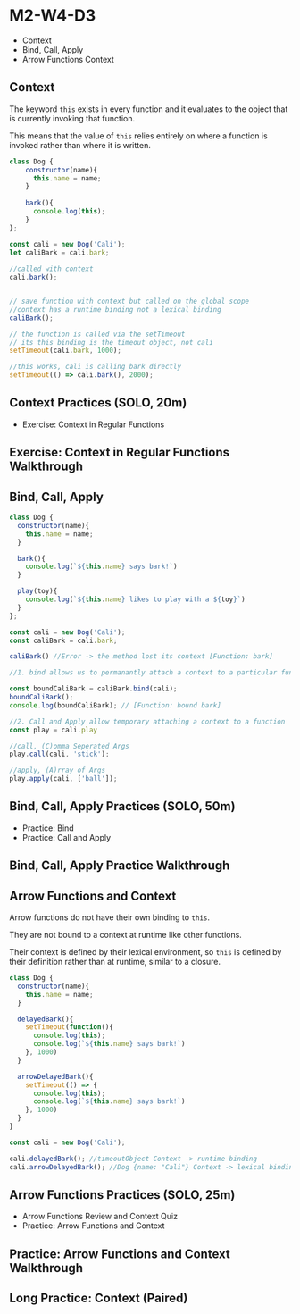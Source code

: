 # M2-W4-D3

- Context
- Bind, Call, Apply
- Arrow Functions Context

## Context

The keyword `this` exists in every function and it evaluates to the object that is currently invoking that function.

This means that the value of `this` relies entirely on where a function is invoked rather than where it is written.

```js
class Dog {
    constructor(name){
      this.name = name;
    }
  
    bark(){
      console.log(this);
    }
};

const cali = new Dog('Cali');
let caliBark = cali.bark;
  
//called with context
cali.bark();


// save function with context but called on the global scope
//context has a runtime binding not a lexical binding
caliBark(); 

// the function is called via the setTimeout
// its this binding is the timeout object, not cali
setTimeout(cali.bark, 1000); 

//this works, cali is calling bark directly
setTimeout(() => cali.bark(), 2000);
```

## Context Practices (SOLO, 20m)

- Exercise: Context in Regular Functions

## Exercise: Context in Regular Functions Walkthrough

## Bind, Call, Apply

```js
class Dog {
  constructor(name){
    this.name = name;
  }

  bark(){
    console.log(`${this.name} says bark!`)
  }

  play(toy){
    console.log(`${this.name} likes to play with a ${toy}`)
  }
};

const cali = new Dog('Cali');
const caliBark = cali.bark;

caliBark() //Error -> the method lost its context [Function: bark]

//1. bind allows us to permanantly attach a context to a particular function

const boundCaliBark = caliBark.bind(cali);
boundCaliBark();
console.log(boundCaliBark); // [Function: bound bark]

//2. Call and Apply allow temporary attaching a context to a function
const play = cali.play

//call, (C)omma Seperated Args
play.call(cali, 'stick');

//apply, (A)rray of Args
play.apply(cali, ['ball']);
```

## Bind, Call, Apply Practices (SOLO, 50m)

- Practice: Bind
- Practice: Call and Apply

## Bind, Call, Apply Practice Walkthrough

## Arrow Functions and Context

Arrow functions do not have their own binding to `this`. 

They are not bound to a context at runtime like other functions.

Their context is defined by their lexical environment, so `this` is defined by their definition rather than at runtime, similar to a closure.

```js
class Dog {
  constructor(name){
    this.name = name;
  }

  delayedBark(){
    setTimeout(function(){
      console.log(this);
      console.log(`${this.name} says bark!`)
    }, 1000)
  }

  arrowDelayedBark(){
    setTimeout(() => {
      console.log(this);
      console.log(`${this.name} says bark!`)
    }, 1000)
  }
}

const cali = new Dog('Cali');

cali.delayedBark(); //timeoutObject Context -> runtime binding
cali.arrowDelayedBark(); //Dog {name: "Cali"} Context -> lexical binding
```

## Arrow Functions Practices (SOLO, 25m)

- Arrow Functions Review and Context Quiz
- Practice: Arrow Functions and Context

## Practice: Arrow Functions and Context Walkthrough

## Long Practice: Context (Paired)
